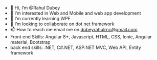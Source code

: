 - 👋 Hi, I’m @Rahul Dubey
- 👀 I’m interested in Web and Mobile and web app development
- 🌱 I’m currently learning WPF
- 💞️ I’m looking to collaborate on dot net framework
- 📫 How to reach me email me on dubeyrahulrnc@gmail.com
- Front end Skills: Angular 8+, Javascript, HTML, CSS, Ionic, Angular material, Bootstrap
- back end skills: .NET, C#.NET, ASP.NET MVC, Web API, Entity framework
<!---
Zen-Rahul/Zen-Rahul is a ✨ special ✨ repository because its `README.md` (this file) appears on your GitHub profile.
You can click the Preview link to take a look at your changes.
--->
